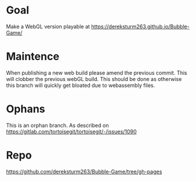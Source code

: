# Goal

Make a WebGL version playable at https://dereksturm263.github.io/Bubble-Game/

# Maintence

When publishing a new web build please amend the previous commit. This will clobber the previous webGL build. This should be done as otherwise this branch will quickly get bloated due to webassembly files.

# Ophans

This is an orphan branch. As described on https://gitlab.com/tortoisegit/tortoisegit/-/issues/1090

# Repo

https://github.com/dereksturm263/Bubble-Game/tree/gh-pages
